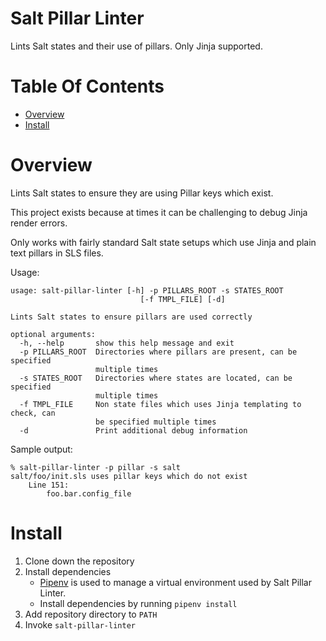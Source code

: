 # Salt Pillar Linter
Lints Salt states and their use of pillars. Only Jinja supported.

# Table Of Contents
- [Overview](#overview)
- [Install](#install)

# Overview
Lints Salt states to ensure they are using Pillar keys which exist.  

This project exists because at times it can be challenging to debug Jinja 
render errors.

Only works with fairly standard Salt state setups which use Jinja and plain 
text pillars in SLS files.

Usage:

```
usage: salt-pillar-linter [-h] -p PILLARS_ROOT -s STATES_ROOT
                             [-f TMPL_FILE] [-d]

Lints Salt states to ensure pillars are used correctly

optional arguments:
  -h, --help       show this help message and exit
  -p PILLARS_ROOT  Directories where pillars are present, can be specified
                   multiple times
  -s STATES_ROOT   Directories where states are located, can be specified
                   multiple times
  -f TMPL_FILE     Non state files which uses Jinja templating to check, can
                   be specified multiple times
  -d               Print additional debug information
```

Sample output:

```
% salt-pillar-linter -p pillar -s salt
salt/foo/init.sls uses pillar keys which do not exist
    Line 151:
        foo.bar.config_file
```

# Install
1. Clone down the repository
2. Install dependencies
	- [Pipenv](https://pipenv.readthedocs.io/en/latest/) is used to manage 
	a virtual environment used by Salt Pillar Linter.
	- Install dependencies by running `pipenv install`
3. Add repository directory to `PATH`
4. Invoke `salt-pillar-linter`

